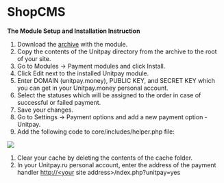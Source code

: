 # ShopCMS

**The Module Setup and Installation Instruction**

1. Download the [archive](https://github.com/unitpay/shopcms-module/releases/download/v2.0.1/phpshop-module-2.0.1.zip) with the module.
2. Copy the contents of the Unitpay directory from the archive to the root of your site.
3. Go to Modules -&gt; Payment modules and click Install.
4. Click Edit next to the installed Unitpay module.
5. Enter DOMAIN \(unitpay.money\), PUBLIC KEY, and SECRET KEY which you can get in your Unitpay.money personal account.
6. Select the statuses which will be assigned to the order in case of successful or failed payment.
7. Save your changes.
8. Go to Settings -&gt; Payment options and add a new payment option - Unitpay.
9. Add the following code to core/includes/helper.php file:

![](../../.gitbook/assets/0%20%2834%29.png)

1. Clear your cache by deleting the contents of the cache folder.
2. In your Unitpay.ru personal account, enter the address of the payment handler [http://&lt;your](http://<your) site address&gt;/ndex.php?unitpay=yes

